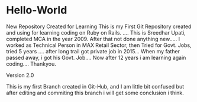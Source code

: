 # Hello-World
New Repository Created for Learning
This is my First Git Repository created and using for learning coding on Ruby on Rails. ....
This is Sreedhar Upati, completed MCA in the year 2009. 
After that not done anything new.....
I worked as Technical Person in MAX Retail Sector,
then Tried for Govt. Jobs, tried 5 years ....
after long trail got private job in 2015...
When my father passed away, i got his Govt. Job....
Now after 12 years i am learning again coding....   Thankyou. 


Version 2.0

This is my first Branch created in Git-Hub, and I am little bit confused but after editing and commiting this branch i will get some conclusion i think. 
